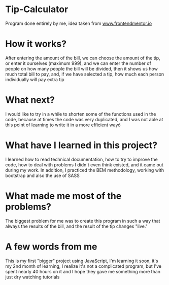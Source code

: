 # Tip-Calculator

Program done entirely by me, idea taken from www.frontendmentor.io

# How it works?

After entering the amount of the bill, we can choose the amount of the tip, or enter it ourselves (maximum 999), and we can enter the number of people on how many people the bill will be divided, then it shows us how much total bill to pay, and, if we have selected a tip, how much each person individually will pay extra tip

# What next?

I would like to try in a while to shorten some of the functions used in the code, because at times the code was very duplicated, and I was not able at this point of learning to write it in a more efficient wayó

# What have I learned in this project?

I learned how to read technical documentation, how to try to improve the code, how to deal with problems I didn't even think existed, and it came out during my work. In addition, I practiced the BEM methodology, working with bootstrap and also the use of SASS

# What made me most of the problems?

The biggest problem for me was to create this program in such a way that always the results of the bill, and the result of the tip changes "live."

# A few words from me

This is my first "bigger" project using JavaScript, I'm learning it soon, it's my 2nd month of learning, I realize it's not a complicated program, but I've spent nearly 40 hours on it and I hope they gave me something more than just dry watching tutorials
